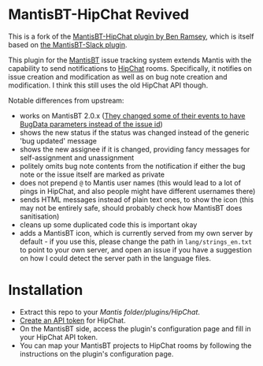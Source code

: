MantisBT-HipChat Revived
========================

This is a fork of the [MantisBT-HipChat plugin by Ben Ramsey](https://github.com/ramsey/MantisBT-HipChat), which is itself
based on [the MantisBT-Slack plugin](https://github.com/mantisbt-plugins/Slack).

This plugin for the [MantisBT](http://www.mantisbt.org/) issue tracking system extends Mantis with the capability to
send notifications to [HipChat](https://www.hipchat.com/) rooms. Specifically, it notifies on issue creation and
modification as well as on bug note creation and modification. I think this still uses the old HipChat API though.

Notable differences from upstream:

 * works on MantisBT 2.0.x ([They changed some of their events to have BugData parameters instead of the issue id](https://www.mantisbt.org/docs/master-1.3.x/en-US/Developers_Guide/html/dev.eventref.bug.action.html))
 * shows the new status if the status was changed instead of the generic 'bug updated' message
 * shows the new assignee if it is changed, providing fancy messages for self-assignment and unassignment
 * politely omits bug note contents from the notification if either the bug note or the issue itself are marked as private
 * does not prepend `@` to Mantis user names (this would lead to a lot of pings in HipChat, and also people might have different usernames there)
 * sends HTML messages instead of plain text ones, to show the icon (this may not be entirely safe, should probably check how MantisBT does sanitisation)
 * cleans up some duplicated code this is important okay
 * adds a MantisBT icon, which is currently served from my own server by default - if you use this, please change the path
    in `lang/strings_en.txt` to point to your own server, and open an issue if you have a suggestion on how I could detect
    the server path in the language files.

# Installation
* Extract this repo to your *Mantis folder/plugins/HipChat*.
* [Create an API token](https://www.hipchat.com/admin/api) for HipChat.
* On the MantisBT side, access the plugin's configuration page and fill in your HipChat API token.
* You can map your MantisBT projects to HipChat rooms by following the instructions on the plugin's configuration page.

